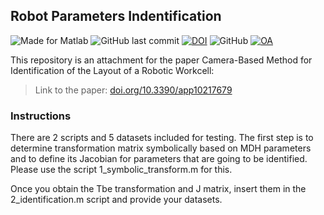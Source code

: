 ## Robot Parameters Indentification

![Made for Matlab](https://img.shields.io/badge/made%20for-Matlab-green)
![GitHub last commit](https://img.shields.io/github/last-commit/robot-vsb-cz/parameters-identification) 
[![DOI](https://img.shields.io/badge/doi-10.3390%2Fapp10217679-green)](https://doi.org/10.3390/app10217679)
![GitHub](https://img.shields.io/github/license/robot-vsb-cz/parameters-identification)
[![OA](https://img.shields.io/badge/OpenAccess-viaMDPI?style=social&logo=open-access)](https://doi.org/10.3390/app10217679)

This repository is an attachment for the paper Camera-Based Method for Identification of the Layout of a Robotic Workcell:
> Link to the paper: [doi.org/10.3390/app10217679](https://doi.org/10.3390/app10217679)

### Instructions
There are 2 scripts and 5 datasets included for testing. The first step is to determine transformation matrix symbolically based on MDH parameters and to define its Jacobian for parameters that are going to be identified. Please use the script 1_symbolic_transform.m for this. 

Once you obtain the Tbe transformation and J matrix, insert them in the 2_identification.m script and provide your datasets.
